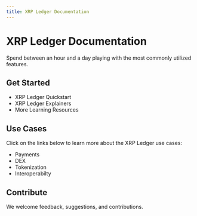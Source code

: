 ```yaml
---
title: XRP Ledger Documentation
---
```


# XRP Ledger Documentation

Spend between an hour and a day playing with the most commonly utilized features.

## Get Started
- XRP Ledger Quickstart
- XRP Ledger Explainers
- More Learning Resources

## Use Cases

Click on the links below to learn more about the XRP Ledger use cases:

- Payments
- DEX
- Tokenization
- Interoperabilty

## Contribute

We welcome feedback, suggestions, and contributions.

